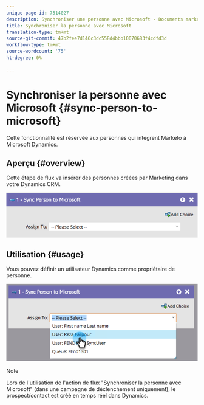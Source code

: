 ```yaml
---
unique-page-id: 7514027
description: Synchroniser une personne avec Microsoft - Documents marketing - Documentation du produit
title: Synchroniser la personne avec Microsoft
translation-type: tm+mt
source-git-commit: 47b2fee7d146c3dc558d4bbb10070683f4cdfd3d
workflow-type: tm+mt
source-wordcount: '75'
ht-degree: 0%

---
```



# Synchroniser la personne avec Microsoft {#sync-person-to-microsoft}

Cette fonctionnalité est réservée aux personnes qui intègrent Marketo à Microsoft Dynamics.

## Aperçu {#overview}

Cette étape de flux va insérer des personnes créées par Marketing dans votre Dynamics CRM.

![](assets/one.png)

## Utilisation {#usage}

Vous pouvez définir un utilisateur Dynamics comme propriétaire de personne.

![](assets/two.png)

>[!NOTE]
>
>Lors de l&#39;utilisation de l&#39;action de flux &quot;Synchroniser la personne avec Microsoft&quot; (dans une campagne de déclenchement uniquement), le prospect/contact est créé en temps réel dans Dynamics.

